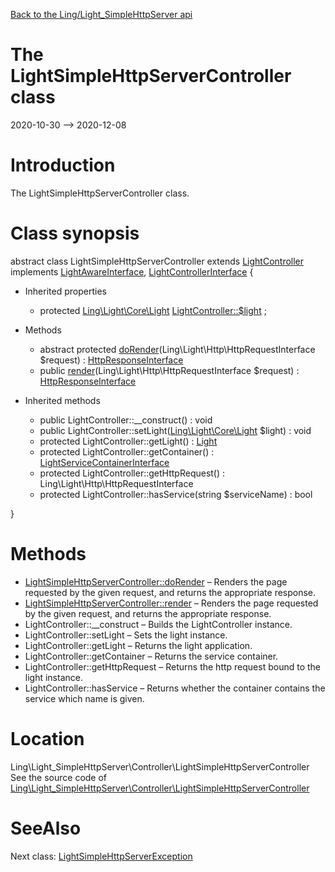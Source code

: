 [Back to the Ling/Light_SimpleHttpServer api](https://github.com/lingtalfi/Light_SimpleHttpServer/blob/master/doc/api/Ling/Light_SimpleHttpServer.md)



The LightSimpleHttpServerController class
================
2020-10-30 --> 2020-12-08






Introduction
============

The LightSimpleHttpServerController class.



Class synopsis
==============


abstract class <span class="pl-k">LightSimpleHttpServerController</span> extends [LightController](https://github.com/lingtalfi/Light/blob/master/doc/api/Ling/Light/Controller/LightController.md) implements [LightAwareInterface](https://github.com/lingtalfi/Light/blob/master/doc/api/Ling/Light/Core/LightAwareInterface.md), [LightControllerInterface](https://github.com/lingtalfi/Light/blob/master/doc/api/Ling/Light/Controller/LightControllerInterface.md) {

- Inherited properties
    - protected [Ling\Light\Core\Light](https://github.com/lingtalfi/Light/blob/master/doc/api/Ling/Light/Core/Light.md) [LightController::$light](#property-light) ;

- Methods
    - abstract protected [doRender](https://github.com/lingtalfi/Light_SimpleHttpServer/blob/master/doc/api/Ling/Light_SimpleHttpServer/Controller/LightSimpleHttpServerController/doRender.md)(Ling\Light\Http\HttpRequestInterface $request) : [HttpResponseInterface](https://github.com/lingtalfi/Light/blob/master/doc/api/Ling/Light/Http/HttpResponseInterface.md)
    - public [render](https://github.com/lingtalfi/Light_SimpleHttpServer/blob/master/doc/api/Ling/Light_SimpleHttpServer/Controller/LightSimpleHttpServerController/render.md)(Ling\Light\Http\HttpRequestInterface $request) : [HttpResponseInterface](https://github.com/lingtalfi/Light/blob/master/doc/api/Ling/Light/Http/HttpResponseInterface.md)

- Inherited methods
    - public LightController::__construct() : void
    - public LightController::setLight([Ling\Light\Core\Light](https://github.com/lingtalfi/Light/blob/master/doc/api/Ling/Light/Core/Light.md) $light) : void
    - protected LightController::getLight() : [Light](https://github.com/lingtalfi/Light/blob/master/doc/api/Ling/Light/Core/Light.md)
    - protected LightController::getContainer() : [LightServiceContainerInterface](https://github.com/lingtalfi/Light/blob/master/doc/api/Ling/Light/ServiceContainer/LightServiceContainerInterface.md)
    - protected LightController::getHttpRequest() : Ling\Light\Http\HttpRequestInterface
    - protected LightController::hasService(string $serviceName) : bool

}






Methods
==============

- [LightSimpleHttpServerController::doRender](https://github.com/lingtalfi/Light_SimpleHttpServer/blob/master/doc/api/Ling/Light_SimpleHttpServer/Controller/LightSimpleHttpServerController/doRender.md) &ndash; Renders the page requested by the given request, and returns the appropriate response.
- [LightSimpleHttpServerController::render](https://github.com/lingtalfi/Light_SimpleHttpServer/blob/master/doc/api/Ling/Light_SimpleHttpServer/Controller/LightSimpleHttpServerController/render.md) &ndash; Renders the page requested by the given request, and returns the appropriate response.
- LightController::__construct &ndash; Builds the LightController instance.
- LightController::setLight &ndash; Sets the light instance.
- LightController::getLight &ndash; Returns the light application.
- LightController::getContainer &ndash; Returns the service container.
- LightController::getHttpRequest &ndash; Returns the http request bound to the light instance.
- LightController::hasService &ndash; Returns whether the container contains the service which name is given.





Location
=============
Ling\Light_SimpleHttpServer\Controller\LightSimpleHttpServerController<br>
See the source code of [Ling\Light_SimpleHttpServer\Controller\LightSimpleHttpServerController](https://github.com/lingtalfi/Light_SimpleHttpServer/blob/master/Controller/LightSimpleHttpServerController.php)



SeeAlso
==============
Next class: [LightSimpleHttpServerException](https://github.com/lingtalfi/Light_SimpleHttpServer/blob/master/doc/api/Ling/Light_SimpleHttpServer/Exception/LightSimpleHttpServerException.md)<br>
